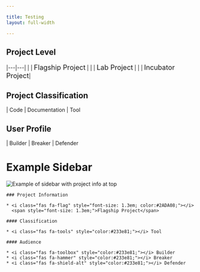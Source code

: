 ```yaml
---

title: Testing 
layout: full-width

---
```


## Project Level

|---|---|
|<i class="fas fa-flag" style="font-size: 1.3em; color:#2ADA08;"></i> | <span style="font-size: 1.3em;">Flagship Project</span> |
|<i class="fas fa-flask" style="font-size: 1.3em; color:#E8C306;"></i> | <span style="font-size:1.3em">Lab Project</span> |
|<i class="fas fa-egg" style="font-size: 1.3em; color:#0796CF;"></i> | <span style="font-size:1.3em">Incubator Project</span>| 

## Project Classification 

<i class="fas fa-code" style="color:#233e81;"></i> | Code
<i class="fas fa-book" style="color:#233e81;"></i> | Documentation 
<i class="fas fa-tools" style="color:#233e81;"></i> | Tool

## User Profile

<i class="fas fa-toolbox" style="color:#233e81;"></i> | Builder 
<i class="fas fa-hammer" style="color:#233e81;"></i> | Breaker 
<i class="fas fa-shield-alt" style="color:#233e81;"></i> | Defender 

# Example Sidebar

![Example of sidebar with project info at top](/www-project-juice-shop/assets/images/example_project-info_sidebar.png)

```
### Project Information

* <i class="fas fa-flag" style="font-size: 1.3em; color:#2ADA08;"></i>
  <span style="font-size: 1.3em;">Flagship Project</span>

#### Classification

* <i class="fas fa-tools" style="color:#233e81;"></i> Tool

#### Audience

* <i class="fas fa-toolbox" style="color:#233e81;"></i> Builder
* <i class="fas fa-hammer" style="color:#233e81;"></i> Breaker
* <i class="fas fa-shield-alt" style="color:#233e81;"></i> Defender
```
